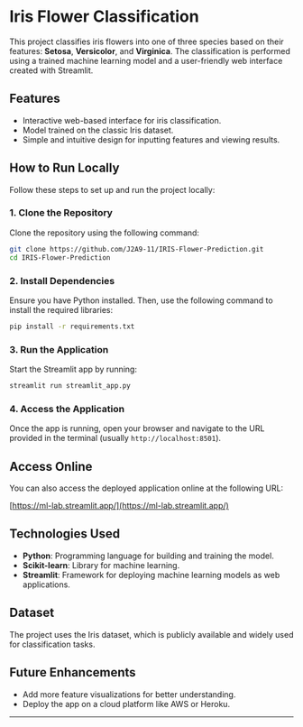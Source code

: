 
# Iris Flower Classification

This project classifies iris flowers into one of three species based on their features: **Setosa**, **Versicolor**, and **Virginica**. The classification is performed using a trained machine learning model and a user-friendly web interface created with Streamlit.

## Features

- Interactive web-based interface for iris classification.
- Model trained on the classic Iris dataset.
- Simple and intuitive design for inputting features and viewing results.

## How to Run Locally

Follow these steps to set up and run the project locally:

### 1. Clone the Repository

Clone the repository using the following command:

```bash
git clone https://github.com/J2A9-11/IRIS-Flower-Prediction.git
cd IRIS-Flower-Prediction
```

### 2. Install Dependencies

Ensure you have Python installed. Then, use the following command to install the required libraries:

```bash
pip install -r requirements.txt
```

### 3. Run the Application

Start the Streamlit app by running:

```bash
streamlit run streamlit_app.py
```

### 4. Access the Application

Once the app is running, open your browser and navigate to the URL provided in the terminal (usually `http://localhost:8501`).

## Access Online

You can also access the deployed application online at the following URL:

[https://ml-lab.streamlit.app/](https://ml-lab.streamlit.app/)

## Technologies Used

- **Python**: Programming language for building and training the model.
- **Scikit-learn**: Library for machine learning.
- **Streamlit**: Framework for deploying machine learning models as web applications.

## Dataset

The project uses the Iris dataset, which is publicly available and widely used for classification tasks.

## Future Enhancements

- Add more feature visualizations for better understanding.
- Deploy the app on a cloud platform like AWS or Heroku.

---

